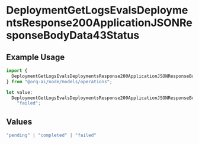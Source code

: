 # DeploymentGetLogsEvalsDeploymentsResponse200ApplicationJSONResponseBodyData43Status

## Example Usage

```typescript
import {
  DeploymentGetLogsEvalsDeploymentsResponse200ApplicationJSONResponseBodyData43Status,
} from "@orq-ai/node/models/operations";

let value:
  DeploymentGetLogsEvalsDeploymentsResponse200ApplicationJSONResponseBodyData43Status =
    "failed";
```

## Values

```typescript
"pending" | "completed" | "failed"
```